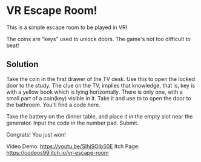 # VR Escape Room!

This is a simple escape room to be played in VR!

The coins are "keys" used to unlock doors. The game's not too difficult to beat!

## Solution
Take the coin in the first drawer of the TV desk. Use this to open the locked door to the study. The clue on the TV, implies that knowledge, that is, key is with a yellow book which is lying horizontally. There is only one, with a small part of a coin(key) visible in it. Take it and use to to open the door to the bathroom. You'll find a code here.

Take the battery on the dinner table, and place it in the empty slot near the generator. Input the code in the number pad. Submit.

Congrats! You just won!

Video Demo: https://youtu.be/SIhjSOIb50E
Itch Page: https://codeos99.itch.io/vr-escape-room
